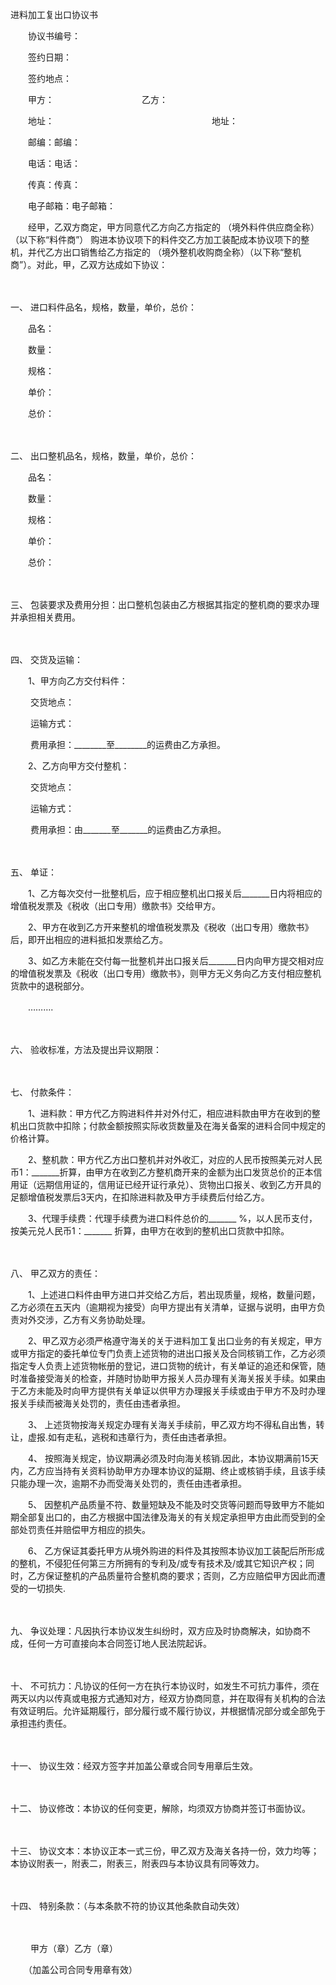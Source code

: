 



进料加工复出口协议书



 

　　协议书编号：

　　签约日期：

　　签约地点：　　

　　甲方：　　　　　　　　　　乙方：

　　地址：　　　　　　　　　　　　　　　　　　地址：

　　邮编：邮编：

　　电话：电话：

　　传真：传真：

　　电子邮箱：电子邮箱：　　

　　经甲，乙双方商定，甲方同意代乙方向乙方指定的 （境外料件供应商全称） （以下称“料件商”） 购进本协议项下的料件交乙方加工装配成本协议项下的整机，并代乙方出口销售给乙方指定的 （境外整机收购商全称）（以下称“整机商”）。对此，甲，乙双方达成如下协议：

　　

一、
 进口料件品名，规格，数量，单价，总价：

　　品名：

　　数量：

　　规格：

　　单价：

　　总价：

　　

二、
 出口整机品名，规格，数量，单价，总价：

　　品名：

　　数量：

　　规格：

　　单价：

　　总价：

　　

三、
 包装要求及费用分担：出口整机包装由乙方根据其指定的整机商的要求办理并承担相关费用。

　　

四、
交货及运输：

　　1、甲方向乙方交付料件：

　　 交货地点：

　　 运输方式：

　　 费用承担：________至________的运费由乙方承担。

　　2、乙方向甲方交付整机：

　　 交货地点：

　　 运输方式：

　　 费用承担：由_______至_______的运费由乙方承担。

　　

五、
单证：

　　1、乙方每次交付一批整机后，应于相应整机出口报关后_______日内将相应的增值税发票及《税收（出口专用）缴款书》交给甲方。

　　2、甲方在收到乙方开来整机的增值税发票及《税收（出口专用）缴款书》后，即开出相应的进料抵扣发票给乙方。

　　3、如乙方未能在交付每一批整机并出口报关后_______日内向甲方提交相对应的增值税发票及《税收（出口专用）缴款书》，则甲方无义务向乙方支付相应整机货款中的退税部分。

　　……….

　　

六、
验收标准，方法及提出异议期限：

　　

七、
付款条件：

　　1、进料款：甲方代乙方购进料件并对外付汇，相应进料款由甲方在收到的整机出口货款中扣除；付款金额按照实际收货数量及在海关备案的进料合同中规定的价格计算。

　　2、整机款：甲方代乙方出口整机并对外收汇，对应的人民币按照美元对人民币1：_______折算，由甲方在收到乙方整机商开来的金额为出口发货总价的正本信用证（远期信用证的，信用证已经开证行承兑）、货物出口报关、收到乙方开具的足额增值税发票后3天内，在扣除进料款及甲方手续费后付给乙方。

　　3、代理手续费：代理手续费为进口料件总价的_______ %，以人民币支付，按美元兑人民币1：_______ 折算，由甲方在收到的整机出口货款中扣除。

　　

八、
甲乙双方的责任：

　　1、上述进口料件由甲方进口并交给乙方后，若出现质量，规格，数量问题，乙方必须在五天内（逾期视为接受）向甲方提出有关清单，证据与说明，由甲方负责对外交涉，乙方有义务协助处理。

　　2、甲乙双方必须严格遵守海关的关于进料加工复出口业务的有关规定，甲方或甲方指定的委托单位专门负责上述货物的进出口报关及合同核销工作，乙方必须指定专人负责上述货物帐册的登记，进口货物的统计，有关单证的追还和保管，随时准备接受海关的检查，并随时协助甲方报关人员办理有关海关报关手续。如果由于乙方未能及时向甲方提供有关单证以供甲方办理报关手续或由于甲方不及时办理报关手续而被海关处罚的，责任由违者承担。

　　3、 上述货物按海关规定办理有关海关手续前，甲乙双方均不得私自出售，转让，虚报.如有走私，逃税和违章行为，责任由违者承担。

　　4、 按照海关规定，协议期满必须及时向海关核销.因此，本协议期满前15天内，乙方应当持有关资料协助甲方办理本协议的延期、终止或核销手续，且该手续只能办理一次，逾期不办而受海关处罚的，责任由违者承担。

　　5、 因整机产品质量不符、数量短缺及不能及时交货等问题而导致甲方不能如期全部复出口的，由乙方根据中国法律及海关的有关规定承担甲方由此而受到的全部处罚责任并赔偿甲方相应的损失。

　　6、 乙方保证其委托甲方从境外购进的料件及其按照本协议加工装配后所形成的整机，不侵犯任何第三方所拥有的专利及/或专有技术及/或其它知识产权；同时，乙方保证整机的产品质量符合整机商的要求；否则，乙方应赔偿甲方因此而遭受的一切损失.

　　

九、
争议处理：凡因执行本协议发生纠纷时，双方应及时协商解决，如协商不成，任何一方可直接向本合同签订地人民法院起诉。

　　

十、
不可抗力：凡协议的任何一方在执行本协议时，如发生不可抗力事件，须在两天以内以传真或电报方式通知对方，经双方协商同意，并在取得有关机构的合法有效证明后。允许延期履行，部分履行或不履行协议，并根据情况部分或全部免于承担违约责任。

　　

十一、
协议生效：经双方签字并加盖公章或合同专用章后生效。

　　

十二、
协议修改：本协议的任何变更，解除，均须双方协商并签订书面协议。

　　

十三、
协议文本：本协议正本一式三份，甲乙双方及海关各持一份，效力均等；本协议附表一，附表二，附表三，附表四与本协议具有同等效力。

　　

十四、
特别条款：（与本条款不符的协议其他条款自动失效）

　　

　　 甲方（章）乙方（章）

　　（加盖公司合同专用章有效）